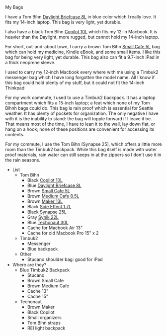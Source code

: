 My Bags


I have a Tom Bihn [Daylight Briefcase 8L] in blue color which I really love. It fits my 14-inch laptop. This bag is very light, yet durable.

I also have a black Tom Bihn [Copilot 10L] which fits my 12-in Macbook. It is heavier than the Daylight, more rugged, but cannot hold my 14-inch laptop.

For short, out-and-about town, I carry a brown Tom Bihn [Small Cafe 5L] bag which can hold my medicine, Kindle eBook, and some small items. I like this bag for being very light, yet durable. This bag also can fit a 9.7-inch iPad in a thick neoprene sleeve.

I used to carry my 12-inch Macbook every where with me using a Timbuk2 messenger bag which I have long forgotten the model name. All I know if this bag could hold plenty of my stuff, but it could not fit the 14-inch Thinkpad

For my work commute, I used to use a Timbuk2 backpack. It has a laptop compartment which fits a 15-inch laptop; a feat which none of my Tom Bihnh bags could do. This bag is rain proof which is essential for Seattle weather. It has plenty of pockets for organization. The only negative I have with it is the inability to stand: the bag will topple forward if I leave it be. That means most of the time, I have to lean it to the wall, lay down flat, or hang on a hook; none of these positions are convenient for accessing its contents.

For my commute, I use the Tom Bihn [Synapse 25], which offers a little more room than the Timbuk2 backpack. While this bag itself is made with water proof materials, rain water can still seeps in at the zippers so I don't use it in the rain seasons.

- List
    - Tom Bihn
        - Black [Copilot 10L]
        - Blue [Daylight Briefcase 8L]
        - Brown [Small Cafe 5L] 
        - Brown [Medium Cafe 8.5L]
        - Brown [Maker 13L]
        - Black [Side Effect 1.7L]
        - Black [Synapse 25L]
        - Gray [Synik 22L]
        - Blue [Techonaut 30L]
        - Cache for Macbook Air 13"
        - Cache for old Macbook Pro 15" x 2
    - Timbuk2
        - Messenger
        - Blue backpack
    - Other
        - Stucano shoulder bag: good for iPad
- Where are they?
    - Blue Timbuk2 Backpack
        - Stucano
        - Brown Small Cafe
        - Brown Medium Cafe
        - Cache 13"
        - Cache 15"
    - Techonaut
        - Brown Maker
        - Black Copilot
        - Small organizers
        - Tom Bihn straps
        - REI light backpack



[Daylight Briefcase 8L]: https://www.tombihn.com/collections/laptop-bags/products/daylight-briefcase?variant=2048086835207
[Copilot 10L]: https://www.tombihn.com/products/co-pilot?_pos=1&_sid=073abf669&_ss=r&variant=19899296903
[Small Cafe 5L]: https://www.tombihn.com/products/small-cafe-bag?_pos=1&_sid=bac650046&_ss=r&variant=12881476681791
[Synapse 25L]: https://www.tombihn.com/collections/laptop-bags/products/synapse-25?variant=50297911815
[Medium Cafe 8.5L]: https://www.tombihn.com/products/medium-cafe-bag?variant=42699336941757
[Synik 22L]: https://www.tombihn.com/products/synik-22?variant=43569258299581
[Techonaut 30L]: https://www.tombihn.com/products/techonaut-30?variant=40265614753981
[Maker 13L]: https://www.tombihn.com/products/the-makers-bag?variant=42691379724477
[Side Effect 1.7L]: https://www.tombihn.com/products/side-effect?variant=43802984841405
